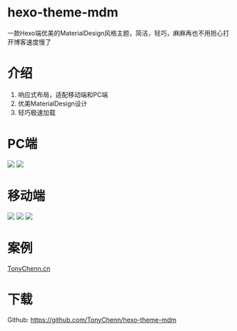 # hexo-theme-mdm
一款Hexo端优美的MaterialDesign风格主题，简洁，轻巧，麻麻再也不用担心打开博客速度慢了

# 介绍
1. 响应式布局，适配移动端和PC端
2. 优美MaterialDesign设计
3. 轻巧极速加载

# PC端

![](https://ws1.sinaimg.cn/large/006PThdlly1g1v7384panj31lk0wshdu.jpg)
![](https://ws1.sinaimg.cn/large/006PThdlly1g1v74lyrr8j31lk0wsx6p.jpg)

# 移动端

![](https://ws1.sinaimg.cn/large/006PThdlly1g1v750ht1rj308w0fpwla.jpg)
![](https://ws1.sinaimg.cn/large/006PThdlly1g1v75a9cocj308u0fq0wl.jpg)
![](https://ws1.sinaimg.cn/large/006PThdlly1g1v75jueoxj308u0fq0wq.jpg)

# 案例
[TonyChenn.cn](https://Tonychenn.cn)

# 下载
Github: https://github.com/TonyChenn/hexo-theme-mdm
